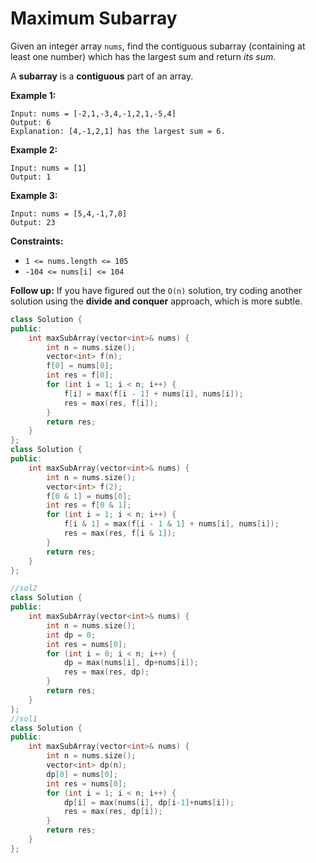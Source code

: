 # Maximum Subarray

Given an integer array `nums`, find the contiguous subarray (containing at least one number) which has the largest sum and return *its sum*.

A **subarray** is a **contiguous** part of an array.

 

**Example 1:**

```
Input: nums = [-2,1,-3,4,-1,2,1,-5,4]
Output: 6
Explanation: [4,-1,2,1] has the largest sum = 6.
```

**Example 2:**

```
Input: nums = [1]
Output: 1
```

**Example 3:**

```
Input: nums = [5,4,-1,7,8]
Output: 23
```

 

**Constraints:**

- `1 <= nums.length <= 105`
- `-104 <= nums[i] <= 104`

 

**Follow up:** If you have figured out the `O(n)` solution, try coding another solution using the **divide and conquer** approach, which is more subtle.

```c++
class Solution {
public:
    int maxSubArray(vector<int>& nums) {
        int n = nums.size();
        vector<int> f(n);
        f[0] = nums[0];
        int res = f[0];
        for (int i = 1; i < n; i++) {
            f[i] = max(f[i - 1] + nums[i], nums[i]);
            res = max(res, f[i]);
        }
        return res;
    }
};
class Solution {
public:
    int maxSubArray(vector<int>& nums) {
        int n = nums.size();
        vector<int> f(2);
        f[0 & 1] = nums[0];
        int res = f[0 & 1];
        for (int i = 1; i < n; i++) {
            f[i & 1] = max(f[i - 1 & 1] + nums[i], nums[i]);
            res = max(res, f[i & 1]);
        }
        return res;
    }
};
```



```c++
//sol2
class Solution {
public:
    int maxSubArray(vector<int>& nums) {
        int n = nums.size();
        int dp = 0;
        int res = nums[0];
        for (int i = 0; i < n; i++) {
            dp = max(nums[i], dp+nums[i]);
            res = max(res, dp);
        }
        return res;
    }
};
//sol1
class Solution {
public:
    int maxSubArray(vector<int>& nums) {
        int n = nums.size();
        vector<int> dp(n);
        dp[0] = nums[0];
        int res = nums[0];
        for (int i = 1; i < n; i++) {
            dp[i] = max(nums[i], dp[i-1]+nums[i]);
            res = max(res, dp[i]);
        }
        return res;
    }
};
```

